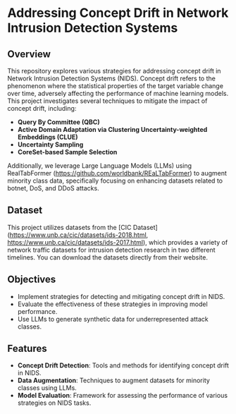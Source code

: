 # Addressing Concept Drift in Network Intrusion Detection Systems

## Overview

This repository explores various strategies for addressing concept drift in Network Intrusion Detection Systems (NIDS). Concept drift refers to the phenomenon where the statistical properties of the target variable change over time, adversely affecting the performance of machine learning models. This project investigates several techniques to mitigate the impact of concept drift, including:

- **Query By Committee (QBC)**
- **Active Domain Adaptation via Clustering Uncertainty-weighted Embeddings (CLUE)**
- **Uncertainty Sampling**
- **CoreSet-based Sample Selection**

Additionally, we leverage Large Language Models (LLMs) using RealTabFormer (https://github.com/worldbank/REaLTabFormer) to augment minority class data, specifically focusing on enhancing datasets related to botnet, DoS, and DDoS attacks.

## Dataset

This project utilizes datasets from the [CIC Dataset](https://www.unb.ca/cic/datasets/ids-2018.html, https://www.unb.ca/cic/datasets/ids-2017.html), which provides a variety of network traffic datasets for intrusion detection research in two different timelines. You can download the datasets directly from their website.

## Objectives

- Implement strategies for detecting and mitigating concept drift in NIDS.
- Evaluate the effectiveness of these strategies in improving model performance.
- Use LLMs to generate synthetic data for underrepresented attack classes.

## Features

- **Concept Drift Detection**: Tools and methods for identifying concept drift in NIDS.
- **Data Augmentation**: Techniques to augment datasets for minority classes using LLMs.
- **Model Evaluation**: Framework for assessing the performance of various strategies on NIDS tasks.
